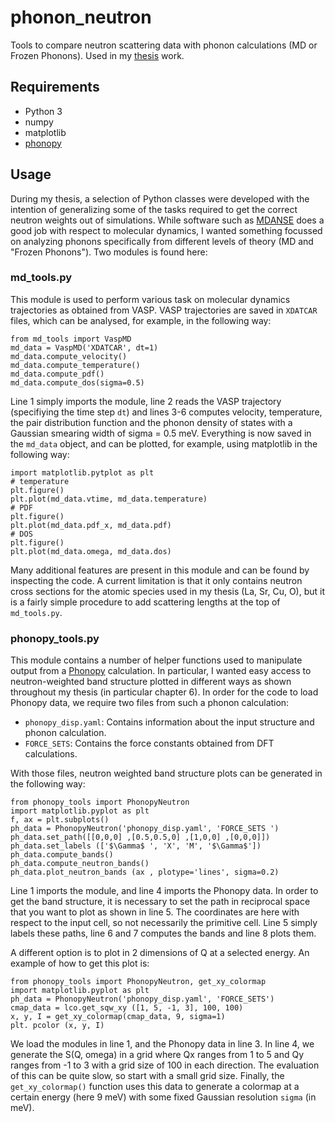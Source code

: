 # phonon_neutron
Tools to compare neutron scattering data with phonon calculations (MD or Frozen Phonons). Used in my [thesis](https://github.com/tejsner/thesis/releases) work.

## Requirements
* Python 3
* numpy
* matplotlib
* [phonopy](https://atztogo.github.io/phonopy/)

## Usage

During my thesis, a selection of Python classes were developed with the intention of generalizing some of the tasks required to get the correct neutron weights out of simulations. While software such as [MDANSE](https://mdanse.org/) does a good job with respect to molecular dynamics, I wanted something focussed on analyzing phonons specifically from different levels of theory (MD and "Frozen Phonons"). Two modules is found here:

### md_tools.py
This module is used to perform various task on molecular dynamics trajectories as obtained from VASP. VASP trajectories are saved in `XDATCAR` files, which can be analysed, for example, in the following way:

```
from md_tools import VaspMD
md_data = VaspMD('XDATCAR', dt=1)
md_data.compute_velocity()
md_data.compute_temperature()
md_data.compute_pdf()
md_data.compute_dos(sigma=0.5)
```

Line 1 simply imports the module, line 2 reads the VASP trajectory (specifiying the time step `dt`) and lines 3-6 computes velocity, temperature, the pair distribution function and the phonon density of states with a Gaussian smearing width of sigma = 0.5 meV. Everything is now saved in the `md_data` object, and can be plotted, for example, using matplotlib in the following way:

```
import matplotlib.pytplot as plt
# temperature
plt.figure()
plt.plot(md_data.vtime, md_data.temperature)
# PDF
plt.figure()
plt.plot(md_data.pdf_x, md_data.pdf)
# DOS
plt.figure()
plt.plot(md_data.omega, md_data.dos)
```

Many additional features are present in this module and can be found by inspecting the code. A current limitation is that it only contains neutron cross sections for the atomic species used in my thesis (La, Sr, Cu, O), but it is a fairly simple procedure to add scattering lengths at the top of `md_tools.py`.

### phonopy_tools.py
This module contains a number of helper functions used to manipulate output from a [Phonopy](https://atztogo.github.io/phonopy/) calculation. In particular, I wanted easy access to neutron-weighted band structure plotted in different ways as shown throughout my thesis (in particular chapter 6). In order for the code to load Phonopy data, we require two files from such a phonon calculation:

* `phonopy_disp.yaml`: Contains information about the input structure and phonon calculation.
* `FORCE_SETS`: Contains the force constants obtained from DFT calculations.

With those files, neutron weighted band structure plots can be generated in the following way:

```
from phonopy_tools import PhonopyNeutron
import matplotlib.pyplot as plt
f, ax = plt.subplots()
ph_data = PhonopyNeutron('phonopy_disp.yaml', 'FORCE_SETS ')
ph_data.set_path([[0,0,0] ,[0.5,0.5,0] ,[1,0,0] ,[0,0,0]])
ph_data.set_labels (['$\Gamma$ ', 'X', 'M', '$\Gamma$'])
ph_data.compute_bands()
ph_data.compute_neutron_bands()
ph_data.plot_neutron_bands (ax , plotype='lines', sigma=0.2)
```
Line 1 imports the module, and line 4 imports the Phonopy data. In order to get the band structure, it is necessary to set the path in reciprocal space that you want to plot as shown in line 5. The coordinates are here with respect to the input cell, so not necessarily the primitive cell. Line 5 simply labels these paths, line 6 and 7 computes the bands and line 8 plots them.

A different option is to plot in 2 dimensions of Q at a selected energy. An example of how to get this plot is:

```
from phonopy_tools import PhonopyNeutron, get_xy_colormap
import matplotlib.pyplot as plt
ph_data = PhonopyNeutron('phonopy_disp.yaml', 'FORCE_SETS')
cmap_data = lco.get_sqw_xy ([1, 5, -1, 3], 100, 100)
x, y, I = get_xy_colormap(cmap_data, 9, sigma=1)
plt. pcolor (x, y, I)
```

We load the modules in line 1, and the Phonopy data in line 3. In line 4, we generate the S(Q, omega) in a grid where Qx ranges from 1 to 5 and Qy ranges from -1 to 3 with a grid size of 100 in each direction. The evaluation of this can be quite slow, so start with a small grid size. Finally, the `get_xy_colormap()` function uses this data to generate a colormap at a certain energy (here 9 meV) with some fixed Gaussian resolution `sigma` (in meV).




